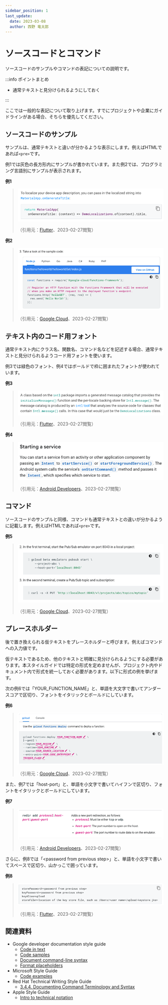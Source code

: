 ```yaml
---
sidebar_position: 1
last_update:
  date: 2023-03-08
  author: 西野 竜太郎
---
```


# ソースコードとコマンド

ソースコードのサンプルやコマンドの表記についての説明です。

:::info ポイントまとめ

- 通常テキストと見分けられるようにしておく

:::

ここでは一般的な表記について取り上げます。すでにプロジェクトや企業にガイドラインがある場合、そちらを優先してください。

## ソースコードのサンプル

サンプルは、通常テキストと違いが分かるような表示にします。例えばHTMLであれば`<pre>`です。

例1では灰色の長方形内にサンプルが書かれています。また例2では、プログラミング言語別にサンプルが表示されます。

**例1**

> ![](../../static/img/docs-image/code-command_01_flutter.png)
>
> （引用元：[Flutter](https://docs.flutter.dev/development/accessibility-and-localization/internationalization)、2023-02-27閲覧）

**例2**

> ![](../../static/img/docs-image/code-command_02_cloud-functions.png)
>
> （引用元：[Google Cloud](https://cloud.google.com/functions/docs/tutorials/http)、2023-02-27閲覧）

## テキスト内のコード用フォント

通常テキスト内にクラス名、関数名、コマンド名などを記述する場合、通常テキストと見分けられるようコード用フォントを使います。

例3では緑色のフォント、例4ではボールドで枠に囲まれたフォントが使われています。

**例3**

> ![](../../static/img/docs-image/code-command_03_flutter.png)
>
> （引用元：[Flutter](https://docs.flutter.dev/development/accessibility-and-localization/internationalization)、2023-02-27閲覧）

**例4**

> ![](../../static/img/docs-image/code-command_04_android.png)
>
> （引用元：[Android Developers](https://developer.android.com/guide/components/services)、2023-02-27閲覧）


## コマンド

ソースコードのサンプルと同様、コマンドも通常テキストとの違いが分かるように記載します。例えばHTMLであれば`<pre>`です。

**例5**

> ![](../../static/img/docs-image/code-command_05_cloud-functions.png)
>
> （引用元：[Google Cloud](https://cloud.google.com/functions/docs/local-development)、2023-02-27閲覧）

## プレースホルダー

後で置き換えられる仮テキストをプレースホルダーと呼びます。例えばコマンドへの入力値です。

仮テキストであるため、他のテキストと明確に見分けられるようにする必要があります。本スタイルガイドでは特定の形式を定めませんが、プロジェクト内やドキュメント内で形式を統一しておく必要があります。以下に形式の例を挙げます。

次の例6では「YOUR_FUNCTION_NAME」と、単語を大文字で書いてアンダースコアで区切り、フォントをイタリックとボールドにしています。

**例6**

> ![](../../static/img/docs-image/code-command_06_placeholder_cloud-functions.png)
>
> （引用元：[Google Cloud](https://cloud.google.com/functions/docs/deploy)、2023-02-27閲覧）

また、例7では「host-port」と、単語を小文字で書いてハイフンで区切り、フォントをイタリックとボールドにしています。

**例7**

> ![](../../static/img/docs-image/code-command_07_placeholder_android.png)
>
> （引用元：[Android Developers](https://developer.android.com/studio/run/emulator-console)、2023-02-27閲覧）

さらに、例8では「\<password from previous step\>」と、単語を小文字で書いてスペースで区切り、山かっこで囲っています。

**例8**

> ![](../../static/img/docs-image/code-command_08_placeholder_flutter.png)
>
> （引用元：[Flutter](https://docs.flutter.dev/deployment/android)、2023-02-27閲覧）

## 関連資料

- Google developer documentation style guide
    - [Code in text](https://developers.google.com/style/code-in-text)
    - [Code samples](https://developers.google.com/style/code-samples)
    - [Document command-line syntax](https://developers.google.com/style/code-syntax)
    - [Format placeholders](https://developers.google.com/style/placeholders)
- Microsoft Style Guide
    - [Code examples](https://learn.microsoft.com/en-us/style-guide/developer-content/code-examples)
- Red Hat Technical Writing Style Guide
    - [3.4.4. Documenting Command Terminology and Syntax](https://stylepedia.net/style/6.0/#documenting-command-syntax)
- Apple Style Guide
    - [Intro to technical notation](https://support.apple.com/ja-jp/guide/applestyleguide/apsgf72184e0/web)